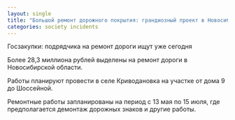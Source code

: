 ```yaml
---
layout: single
title: "Большой ремонт дорожного покрытия: грандиозный проект в Новосибирске"
categories: society incidents
---
```

Госзакупки: подрядчика на ремонт дороги ищут уже сегодня

Более 28,3 миллиона рублей выделены на ремонт дороги в Новосибирской области.

Работы планируют провести в селе Криводановка на участке от дома 9 до Шоссейной.

Ремонтные работы запланированы на период с 13 мая по 15 июля, где предполагается демонтаж дорожных знаков и другие работы.